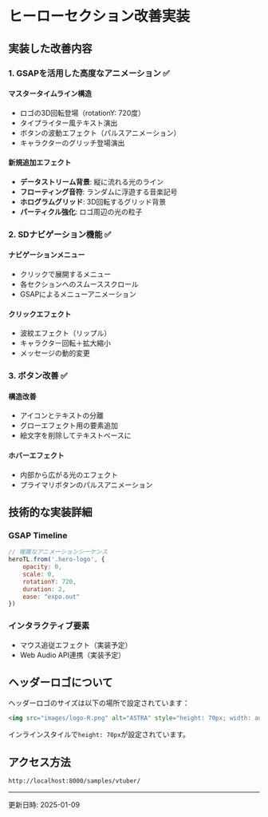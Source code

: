 # ヒーローセクション改善実装

## 実装した改善内容

### 1. GSAPを活用した高度なアニメーション ✅

#### マスタータイムライン構造
- ロゴの3D回転登場（rotationY: 720度）
- タイプライター風テキスト演出
- ボタンの波動エフェクト（パルスアニメーション）
- キャラクターのグリッチ登場演出

#### 新規追加エフェクト
- **データストリーム背景**: 縦に流れる光のライン
- **フローティング音符**: ランダムに浮遊する音楽記号
- **ホログラムグリッド**: 3D回転するグリッド背景
- **パーティクル強化**: ロゴ周辺の光の粒子

### 2. SDナビゲーション機能 ✅

#### ナビゲーションメニュー
- クリックで展開するメニュー
- 各セクションへのスムーススクロール
- GSAPによるメニューアニメーション

#### クリックエフェクト
- 波紋エフェクト（リップル）
- キャラクター回転＋拡大縮小
- メッセージの動的変更

### 3. ボタン改善 ✅

#### 構造改善
- アイコンとテキストの分離
- グローエフェクト用の要素追加
- 絵文字を削除してテキストベースに

#### ホバーエフェクト
- 内部から広がる光のエフェクト
- プライマリボタンのパルスアニメーション

## 技術的な実装詳細

### GSAP Timeline
```javascript
// 複雑なアニメーションシーケンス
heroTL.from('.hero-logo', {
    opacity: 0,
    scale: 0,
    rotationY: 720,
    duration: 2,
    ease: "expo.out"
})
```

### インタラクティブ要素
- マウス追従エフェクト（実装予定）
- Web Audio API連携（実装予定）

## ヘッダーロゴについて

ヘッダーロゴのサイズは以下の場所で設定されています：
```html
<img src="images/logo-R.png" alt="ASTRA" style="height: 70px; width: auto; max-width: 280px; object-fit: contain;">
```

インラインスタイルで`height: 70px`が設定されています。

## アクセス方法
```bash
http://localhost:8000/samples/vtuber/
```

---
更新日時: 2025-01-09